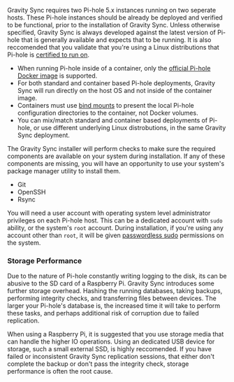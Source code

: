 Gravity Sync requires two Pi-hole 5.x instances running on two seperate hosts. These Pi-hole instances should be already be deployed and verified to be functional, prior to the installation of Gravity Sync. Unless otherwise specified, Gravity Sync is always developed against the latest version of Pi-hole that is generally available and expects that to be running. It is also reccomended that you validate that you're using a Linux distributions that Pi-hole is [certified to run on](https://docs.pi-hole.net/main/prerequesites/#supported-operating-systems). 

- When running Pi-hole inside of a container, only the [official Pi-hole Docker image](https://hub.docker.com/r/pihole/pihole) is supported.
- For both standard and container based Pi-hole deployments, Gravity Sync will run directly on the host OS and not inside of the container image.
- Containers must use [bind mounts](https://docs.docker.com/storage/bind-mounts/) to present the local Pi-hole configuration directories to the container, not Docker volumes.
- You can mix/match standard and container based deployments of Pi-hole, or use different underlying Linux distrobutions, in the same Gravity Sync deployment.

The Gravity Sync installer will perform checks to make sure the required components are available on your system during installation. If any of these components are missing, you will have an opportunity to use your system's package manager utility to install them. 

- Git
- OpenSSH
- Rsync

You will need a user account with operating system level administrator privileges on each Pi-hole host. This can be a dedicated account with `sudo` ability, or the system's `root` account. During installation, if you're using any account other than `root`, it will be given [passwordless sudo](https://linuxize.com/post/how-to-run-sudo-command-without-password/) permissions on the system.

### Storage Performance

Due to the nature of Pi-hole constantly writing logging to the disk, its can be abusive to the SD card of a Raspberry Pi. Gravity Sync introduces some further storage overhead. Hashing the running databases, taking backups, performing integrity checks, and transferring files between devices. The larger your Pi-hole's database is, the increased time it will take to perform these tasks, and perhaps additional risk of corruption due to failed replication.

When using a Raspberry Pi, it is suggested that you use storage media that can handle the higher IO operations. Using an dedicated USB device for storage, such a small external SSD, is highly reccomended. If you have failed or inconsistent Gravity Sync replication sessions, that either don't complete the backup or don't pass the integrity check, storage performance is often the root cause. 